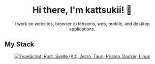 <h1 align="center">Hi there, I'm kattsukii! 👋</h1>
<p align="center">I work on websites, browser extensions, web, mobile, and desktop applications.</p>

## My Stack
<p align="center">
  <a href="#">
    <img src="https://skillicons.dev/icons?i=ts,rust,svelte,astro,tauri,prisma,docker,linux" alt="TypeScript, Rust, Svelte (Kit), Astro, Tauri, Prisma, Docker, Linux">
  </a>
</p>
